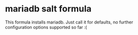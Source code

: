 # mariadb salt formula

This formula installs mariadb. Just call it for defaults, no further configuration options supported so far :(
